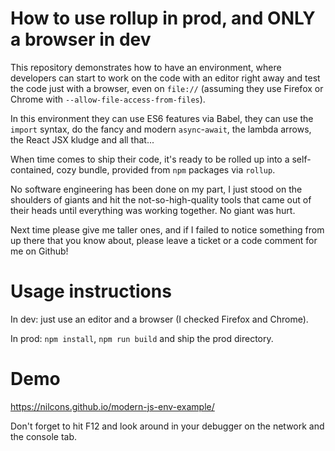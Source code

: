 # How to use rollup in prod, and ONLY a browser in dev

This repository demonstrates how to have an environment, where
developers can start to work on the code with an editor right away and
test the code just with a browser, even on `file://` (assuming they
use Firefox or Chrome with `--allow-file-access-from-files`).

In this environment they can use ES6 features via Babel, they can use
the `import` syntax, do the fancy and modern `async`-`await`, the
lambda arrows, the React JSX kludge and all that...

When time comes to ship their code, it's ready to be rolled up into a
self-contained, cozy bundle, provided from `npm` packages via `rollup`.

No software engineering has been done on my part, I just stood on the
shoulders of giants and hit the not-so-high-quality tools that came
out of their heads until everything was working together.  No giant
was hurt.

Next time please give me taller ones, and if I failed to notice
something from up there that you know about, please leave a ticket or
a code comment for me on Github!

# Usage instructions

In dev: just use an editor and a browser (I checked Firefox and Chrome).

In prod: `npm install`, `npm run build` and ship the prod directory.

# Demo

https://nilcons.github.io/modern-js-env-example/

Don't forget to hit F12 and look around in your debugger on the
network and the console tab.
